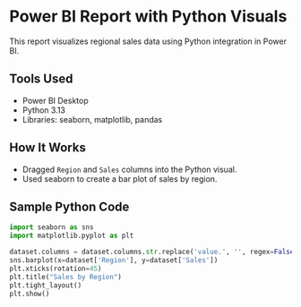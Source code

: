 # Power BI Report with Python Visuals

This report visualizes regional sales data using Python integration in Power BI.

## Tools Used
- Power BI Desktop
- Python 3.13
- Libraries: seaborn, matplotlib, pandas

## How It Works
- Dragged `Region` and `Sales` columns into the Python visual.
- Used seaborn to create a bar plot of sales by region.

## Sample Python Code
```python
import seaborn as sns
import matplotlib.pyplot as plt

dataset.columns = dataset.columns.str.replace('value.', '', regex=False)
sns.barplot(x=dataset['Region'], y=dataset['Sales'])
plt.xticks(rotation=45)
plt.title("Sales by Region")
plt.tight_layout()
plt.show()
